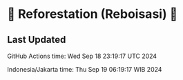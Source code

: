 
# 🌳 Reforestation (Reboisasi) 🌲

## Last Updated

GitHub Actions time: Wed Sep 18 23:19:17 UTC 2024

Indonesia/Jakarta time: Thu Sep 19 06:19:17 WIB 2024
